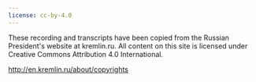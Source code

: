 ```yaml
---
license: cc-by-4.0
---
```


These recording and transcripts have been copied from the Russian President's website at kremlin.ru. All content on this site is licensed under Creative Commons Attribution 4.0 International.

http://en.kremlin.ru/about/copyrights
